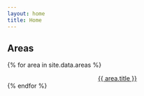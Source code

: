 ```yaml
---
layout: home
title: Home
---
```


## Areas

{% for area in site.data.areas %}
<div style="text-align: center;">
  <a href='{{ site.baseurl | append: area.name | append: ".html"}}'>{{ area.title }}</a>
</div>
{% endfor %}

